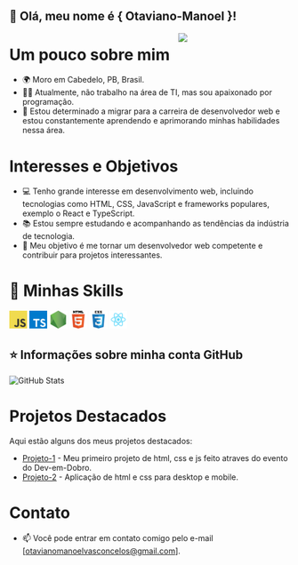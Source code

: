 ## 💜 Olá, meu nome é <strong>{ Otaviano-Manoel }!</strong>

<img src="https://raw.githubusercontent.com/MicaelliMedeiros/micaellimedeiros/master/image/computer-illustration.png" min-width="400px" max-width="400px" width="200px" align="right">

# Um pouco sobre mim

- 🌍 Moro em Cabedelo, PB, Brasil.
- 👨‍💼 Atualmente, não trabalho na área de TI, mas sou apaixonado por programação.
- 🚀 Estou determinado a migrar para a carreira de desenvolvedor web e estou constantemente aprendendo e aprimorando minhas habilidades nessa área.

# Interesses e Objetivos

- 💻 Tenho grande interesse em desenvolvimento web, incluindo tecnologias como HTML, CSS, JavaScript e frameworks populares, exemplo o React e TypeScript.
- 📚 Estou sempre estudando e acompanhando as tendências da indústria de tecnologia.
- 🌟 Meu objetivo é me tornar um desenvolvedor web competente e contribuir para projetos interessantes.


# 🚀 Minhas Skills

<code><img height="32" src="https://raw.githubusercontent.com/github/explore/80688e429a7d4ef2fca1e82350fe8e3517d3494d/topics/javascript/javascript.png" alt="Javascript"/></code>
<code><img height="32" src="https://raw.githubusercontent.com/github/explore/80688e429a7d4ef2fca1e82350fe8e3517d3494d/topics/typescript/typescript.png" alt="Typescript"/></code>
<code><img height="32" src="https://raw.githubusercontent.com/github/explore/80688e429a7d4ef2fca1e82350fe8e3517d3494d/topics/nodejs/nodejs.png" alt="Nodejs"/></code>
<code><img height="32" src="https://raw.githubusercontent.com/github/explore/80688e429a7d4ef2fca1e82350fe8e3517d3494d/topics/html/html.png" alt="HTML5"/></code>
<code><img height="32" src="https://raw.githubusercontent.com/github/explore/80688e429a7d4ef2fca1e82350fe8e3517d3494d/topics/css/css.png" alt="CSS"/></code>
<code><img height="32" src="https://raw.githubusercontent.com/github/explore/80688e429a7d4ef2fca1e82350fe8e3517d3494d/topics/react/react.png" alt="React"/></code>

## ⭐ Informações sobre minha conta GitHub

![GitHub Stats]()

# Projetos Destacados

Aqui estão alguns dos meus projetos destacados:

- [Projeto-1](https://github.com/Otaviano-Manoel/Project-One-Piece) - Meu primeiro projeto de html, css e js feito atraves do evento do Dev-em-Dobro.
- [Projeto-2](https://github.com/Otaviano-Manoel/add-card-frontend-mentor) - Aplicação de html e css para desktop e mobile.



# Contato

- 📫 Você pode entrar em contato comigo pelo e-mail [otavianomanoelvasconcelos@gmail.com].
